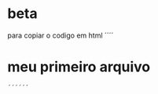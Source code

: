 # beta
para copiar o codigo em html
´´´´
<html> 
  <h1>  meu primeiro arquivo </h1>
  <html>
    
    ´´´´´´
